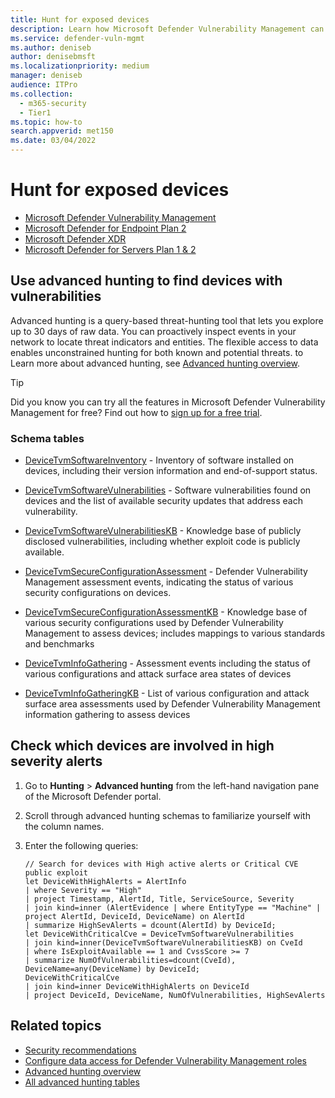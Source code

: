```yaml
---
title: Hunt for exposed devices
description: Learn how Microsoft Defender Vulnerability Management can be used to help security admins, IT admins, and SecOps collaborate.
ms.service: defender-vuln-mgmt
ms.author: deniseb
author: denisebmsft
ms.localizationpriority: medium
manager: deniseb
audience: ITPro
ms.collection: 
  - m365-security
  - Tier1
ms.topic: how-to
search.appverid: met150
ms.date: 03/04/2022
---
```


# Hunt for exposed devices

- [Microsoft Defender Vulnerability Management](defender-vulnerability-management.md)
- [Microsoft Defender for Endpoint Plan 2](/defender-endpoint/microsoft-defender-endpoint)
- [Microsoft Defender XDR](/defender-xdr)
- [Microsoft Defender for Servers Plan 1 & 2](/azure/defender-for-cloud/plan-defender-for-servers-select-plan) 

## Use advanced hunting to find devices with vulnerabilities

Advanced hunting is a query-based threat-hunting tool that lets you explore up to 30 days of raw data. You can proactively inspect events in your network to locate threat indicators and entities. The flexible access to data enables unconstrained hunting for both known and potential threats. to Learn more about advanced hunting, see [Advanced hunting overview](/defender-xdr/advanced-hunting-overview).

> [!TIP]
> Did you know you can try all the features in Microsoft Defender Vulnerability Management for free? Find out how to [sign up for a free trial](defender-vulnerability-management-trial.md).

### Schema tables

- [DeviceTvmSoftwareInventory](/defender-xdr/advanced-hunting-devicetvmsoftwareinventory-table) - Inventory of software installed on devices, including their version information and end-of-support status.

- [DeviceTvmSoftwareVulnerabilities](/defender-xdr/advanced-hunting-devicetvmsoftwarevulnerabilities-table) - Software vulnerabilities found on devices and the list of available security updates that address each vulnerability.
- [DeviceTvmSoftwareVulnerabilitiesKB](/defender-xdr/advanced-hunting-devicetvmsoftwarevulnerabilitieskb-table) - Knowledge base of publicly disclosed vulnerabilities, including whether exploit code is publicly available.

- [DeviceTvmSecureConfigurationAssessment](/defender-xdr/advanced-hunting-devicetvmsecureconfigurationassessment-table) - Defender Vulnerability Management assessment events, indicating the status of various security configurations on devices.

- [DeviceTvmSecureConfigurationAssessmentKB](/defender-xdr/advanced-hunting-devicetvmsecureconfigurationassessmentkb-table) - Knowledge base of various security configurations used by Defender Vulnerability Management to assess devices; includes mappings to various standards and benchmarks
- [DeviceTvmInfoGathering](/defender-xdr/advanced-hunting-devicetvminfogathering-table) - Assessment events including the status of various configurations and attack surface area states of devices
- [DeviceTvmInfoGatheringKB](/defender-xdr/advanced-hunting-devicetvminfogatheringkb-table) - List of various configuration and attack surface area assessments used by Defender Vulnerability Management information gathering to assess devices

## Check which devices are involved in high severity alerts

1. Go to **Hunting** \> **Advanced hunting** from the left-hand navigation pane of the Microsoft Defender portal.

2. Scroll through advanced hunting schemas to familiarize yourself with the column names.

3. Enter the following queries:

    ```kusto
    // Search for devices with High active alerts or Critical CVE public exploit
    let DeviceWithHighAlerts = AlertInfo
    | where Severity == "High"
    | project Timestamp, AlertId, Title, ServiceSource, Severity
    | join kind=inner (AlertEvidence | where EntityType == "Machine" | project AlertId, DeviceId, DeviceName) on AlertId
    | summarize HighSevAlerts = dcount(AlertId) by DeviceId;
    let DeviceWithCriticalCve = DeviceTvmSoftwareVulnerabilities
    | join kind=inner(DeviceTvmSoftwareVulnerabilitiesKB) on CveId
    | where IsExploitAvailable == 1 and CvssScore >= 7
    | summarize NumOfVulnerabilities=dcount(CveId),
    DeviceName=any(DeviceName) by DeviceId;
    DeviceWithCriticalCve
    | join kind=inner DeviceWithHighAlerts on DeviceId
    | project DeviceId, DeviceName, NumOfVulnerabilities, HighSevAlerts
    ```

## Related topics

- [Security recommendations](tvm-security-recommendation.md)
- [Configure data access for Defender Vulnerability Management roles](/defender-endpoint/user-roles#create-roles-and-assign-the-role-to-an-azure-active-directory-group)
- [Advanced hunting overview](/windows/security/threat-protection/microsoft-defender-atp/advanced-hunting-overview)
- [All advanced hunting tables](/defender-xdr/advanced-hunting-schema-tables)

